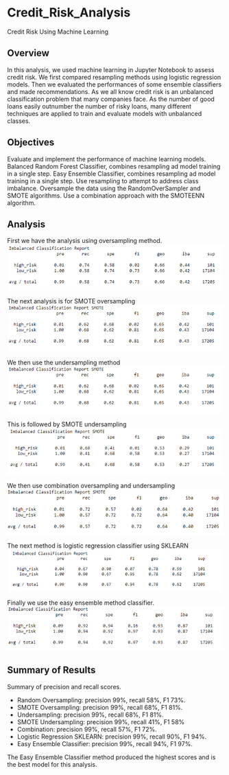 # Credit_Risk_Analysis
Credit Risk Using Machine Learning

## Overview
In this analysis, we used machine learning in Jupyter Notebook to assess credit risk. We first compared resampling methods using logistic regression models. Then we evaluated the performances of some ensemble classifiers and made recommendations. As we all know credit risk is an unbalanced classification problem that many companies face. As the number of good loans easily outnumber the number of risky loans, many different techniques are applied to train and evaluate models with unbalanced classes.

## Objectives
Evaluate and implement the performance of machine learning models.
Balanced Random Forest Classifier, combines resampling ad model training in a single step.
Easy Ensemble Classifier, combines resampling ad model training in a single step.
Use resampling to attempt to address class imbalance.
Oversample the data using the RandomOverSampler and SMOTE algorithms.
Use a combination approach with the SMOTEENN algorithm.

## Analysis

First we have the analysis using oversampling method.
![image_name](https://github.com/jbates2549/Credit_Risk_Analysis/blob/main/Oversampling_classification.PNG)

The next analysis is for SMOTE oversampling
![image_name](https://github.com/jbates2549/Credit_Risk_Analysis/blob/main/SMOTE_oversampling.PNG)

We then use the undersampling method
![image_name](https://github.com/jbates2549/Credit_Risk_Analysis/blob/main/SMOTE_oversampling.PNG)

This is followed by SMOTE undersampling
![image_name](https://github.com/jbates2549/Credit_Risk_Analysis/blob/main/SMOTE_Undersampling.PNG)

We then use combination oversampling and undersampling
![image_name](https://github.com/jbates2549/Credit_Risk_Analysis/blob/main/combination_over_under.PNG)

The next method is logistic regression classifier using SKLEARN
![image_name](https://github.com/jbates2549/Credit_Risk_Analysis/blob/main/logistic_regression_classifier_sklearn.PNG)

Finally we use the easy ensemble method classifier.
![image_name](https://github.com/jbates2549/Credit_Risk_Analysis/blob/main/easy_ensemble_classifier.PNG)



## Summary of Results

Summary of precision and recall scores.
* Random Oversampling: precision 99%, recall 58%, F1 73%.
* SMOTE Oversampling: precision 99%, recall 68%, F1 81%.
* Undersampling: precision 99%, recall 68%, F1 81%.
* SMOTE Undersampling: precision 99%, recall 41%, F1 58%
* Combination: precision 99%, recall 57%, F1 72%.
* Logistic Regression SKLEARN: precision 99%, recall 90%, F1 94%.
* Easy Ensemble Classifier: precision 99%, recall 94%, F1 97%.

The Easy Ensemble Classifier method produced the highest scores and is the best model for this analysis.
